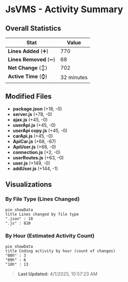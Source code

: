 # JsVMS - Activity Summary 

## Overall Statistics

| Stat                   | Value                                                             |
| ---------------------- | ----------------------------------------------------------------- |
| **Lines Added** (➕)   | 770                                          |
| **Lines Removed** (➖) | 68                                        |
| **Net Change** (↕)    | 702                |
| **Active Time** (⌚)   | 32 minutes |


## Modified Files
- **package.json** (+18, -0)
- **server.js** (+78, -0)
- **ajax.js** (+45, -0)
- **userApi.js** (+45, -0)
- **userApi copy.js** (+45, -0)
- **carApi.js** (+45, -0)
- **ApiCar.js** (+68, -67)
- **ApiUser.js** (+68, -0)
- **connection.js** (+2, -0)
- **userRoutes.js** (+63, -0)
- **user.js** (+149, -0)
- **addUser.js** (+144, -1)

## Visualizations

### By File Type (Lines Changed)

```mermaid
pie showData
title Lines changed by file type
".json" : 18
".js" : 820
```

### By Hour (Estimated Activity Count)

```mermaid
pie showData
title Coding activity by hour (count of changes)
"08h" : 3
"09h" : 6
"10h" : 13
```


> **Last Updated:** 4/1/2025, 10:57:23 AM